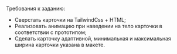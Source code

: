Требования к заданию:

- Сверстать карточки на TailwindCss + HTML;
- Реализовать анимацию при наведении на тело карточки в соответствии с прототипом;
- Сделать карточку адаптивной, минимальная и максимальная ширина карточки указана в макете.
